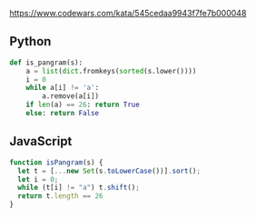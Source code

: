 https://www.codewars.com/kata/545cedaa9943f7fe7b000048

## Python
```python
def is_pangram(s):
    a = list(dict.fromkeys(sorted(s.lower())))
    i = 0
    while a[i] != 'a':
        a.remove(a[i])
    if len(a) == 26: return True
    else: return False
```

## JavaScript
```js
function isPangram(s) {
  let t = [...new Set(s.toLowerCase())].sort();
  let i = 0;
  while (t[i] != "a") t.shift();
  return t.length == 26
}
```
